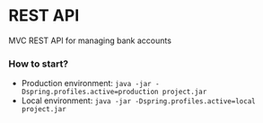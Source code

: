 # REST API
MVC REST API for managing bank accounts

### How to start?
- Production environment: `java -jar -Dspring.profiles.active=production project.jar`
- Local environment: `java -jar -Dspring.profiles.active=local project.jar`